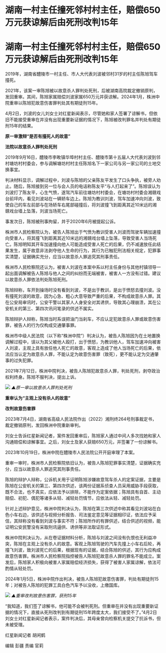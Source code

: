 # 湖南一村主任撞死邻村村主任，赔偿650万元获谅解后由死刑改判15年

# 湖南一村主任撞死邻村村主任，赔偿650万元获谅解后由死刑改判15年

2019年，湖南省醴陵市一村主任、市人大代表刘波被邻村31岁的村主任陈旭驾车撞死。

2021年，该案一审陈旭被以故意杀人罪判处死刑，后被湖南高院裁定撤销原判，发回重审。其间，陈旭家属赔偿刘波家属650万元并获谅解。2024年1月，株洲中院重审以陈旭犯故意伤害罪判处其有期徒刑15年。

4月2日，刘波的女儿刘女士对红星新闻表示，尽管她和家人签署了谅解书，但依旧不能接受重审在并没有出现重要新证据的情况下，陈旭被改判罪名并判处有期徒刑15年的结果。

**原一审激辩“是否有撞死人的故意”**

**法院以故意杀人罪判处死刑**

2019年9月16日，醴陵市李畋镇华埠村村主任、醴陵市第十五届人大代表刘波到邻村塘坊村村委会，参与调解塘坊村村主任陈旭名下一家公司与另一家公司的土地交换事宜。

判决材料显示，调解过程中，刘波与陈旭的父亲陈友平发生了口头争执，被旁人劝止。随后，陈旭接到另一位与会人员的电话称陈友平“与人打起来了”。陈旭误认为刘波打了陈友平，心生气愤，遂驾汽车前往塘坊村村委会，在塘坊村村委会湘赣戏台前坪内，看见刘波站在一辆轿车边上。陈旭为教训刘波，驾车加速冲向刘波，致使自己的车左前部与在场轿车右尾部碰撞后，将刘波撞飞到距离其近10米远的湘赣戏台墙上坠落，刘波当场死亡。

事发次日，陈旭被刑事拘留，并于2020年6月被提起公诉。

株洲市人民检察院认为，被告人陈旭出于气愤为教训受害人刘波而驾驶车辆加速撞向受害人，将其撞飞到距离其近10米远的湘赣戏台墙上坠落，导致受害人当场死亡。陈旭明知其开车加速撞向他人可能造成受害人死亡的后果，仍不减速放任此结果发生，属于故意非法剥夺他人生命的行为，其行为已触犯刑法相关规定，犯罪事实清楚，证据确实充分，应当以故意杀人罪追究其刑事责任。

株洲市人民检察院还认为，被害人刘波在本案中系以村主任身份与其他村镇领导一起出面调解被告人陈旭与他人之间的纠纷而无端被害，被害人一方没有过错。建议以故意杀人罪依法判处陈旭死刑。

陈旭辩称，车开到操场时没有看到刘波，不是出于教训，是出于愤怒去撞刘波。没有撞死刘波的故意，因为心急、粗心大意导致严重的后果，不构成故意杀人罪。其在公安局审讯时，公安干警以其家人人身安全对其诱供，导致其心理崩溃，其在公安机关的第三、第四次讯问笔录的供述不属实。

陈旭辩护人辩称，陈旭当时系误把油门当刹车，不应认定犯故意杀人罪或故意伤害罪，被告人的行为仅构成交通肇事罪。

株洲市中级人民法院（以下称“株洲中院”）判决认为，被告人陈旭因为在土地置换调解过程中，误以为其父被他人殴打，出于愤怒，为教训他人，驾车加速冲向被害人刘波，主观上具有放任他人死亡的故意，客观上造成了他人当场死亡的后果，依法应当认定为故意杀人罪，不能认定为故意伤害罪（致死），更不能认定为交通肇事的过失犯罪。

2021年7月12日，株洲中院判决，被告人陈旭犯故意杀人罪，判处死刑，剥夺政治权利终身。陈旭不服判决，提出上诉。

![](https://inews.gtimg.com/om_bt/OrHo5-yKWUcRlckO75ftgMYPOLi5-NBD9uYSLnj_oO6i8AA/1000)
_▲原一审以故意杀人罪判处死刑_

**重审认为“主观上没有杀人的故意”**

**改判故意伤害罪**

2023年7月4日，湖南省高级人民法院作出（2022）湘刑终264号刑事裁定书，裁定撤销原判，发回株洲中院重新审判。

刘女士告诉红星新闻记者，案件发回重审后，陈旭家人通过中间人多次找她和家人沟通赔偿和谅解事宜。之后，刘女士及家人获赔650万元，并签署了一份谅解书。

2023年10月19日，株洲中院在醴陵市人民法院公开开庭审理了本案。

重审一审时，株洲市人民检察院依旧认为，被告人陈旭犯罪事实清楚，证据确实充分，应当以故意杀人罪追究其刑事责任。

陈旭的辩护人辩称，公诉机关用于证明陈旭涉嫌故意驾车杀人的定案证据，主要是陈旭在公安机关的第三、第四次供述，该两份证据系侦查人员采用威胁手段获取，既不合法，也不真实，应依法予以排除，不能作为定案依据；陈旭具有自首、主动赔偿、初犯、偶犯等诸多从轻、减轻处罚情节，应依法从轻、减轻处罚。

针对上述辩护意见，株洲中院判决认为，陈旭在第三次供述中称其看见刘波站在白色小车右边，该供述与视频分析报告、司法鉴定意见等证据相印证，依法应予采信，其辩称没有看到刘波与事实不符；陈旭所作的有罪供述，结合供述的视频，能证明公安民警没有采取刑讯逼供、诱供等非法取证形式。

株洲中院判决认为，从在卷证据材料分析，陈旭与刘波之间没有仇恨也无利益冲突，陈旭在主观上没有杀人的故意。客观上陈旭驾驶的汽车先撞上小车右后轮，再撞飞刘波，致刘波死亡的后果，根据现有的证据，结合陈旭的供述，其行为应构成故意伤害罪。株洲市人民检察院指控被告人陈旭犯故意杀人罪的罪名不能成立。案发后，陈旭家人积极向被害人家属赔偿经济损失，获得了被害人家属谅解，依法可酌情从轻处罚。

2024年1月5日，株洲中院作出判决，被告人陈旭犯故意伤害罪，判处有期徒刑15年；对被告人陈旭的犯罪工具白色汽车予以没收，上缴国库。

![](https://inews.gtimg.com/om_bt/OPZSZm_TZB0VUNmS1pZsOKxykQBF5MJhGX3T5fKG11cKsAA/1000)
_▲重审改判故意伤害罪，获刑15年_

“我知道，我们签了谅解书，他可能不会被判死刑。但重审在并没有出现重要新证据的情况下，直接从死刑改判到有期徒刑15年跨度太大，我们接受不了。”4月2日刘女士对红星新闻记者表示，案件判决后，其母亲曾向检察机关提交了抗诉书，但未被受理。

红星新闻记者 胡闲鹤

编辑 彭疆 责编 官莉

